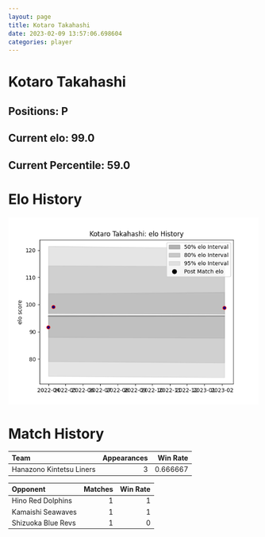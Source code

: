 ```yaml
---  
layout: page  
title: Kotaro Takahashi  
date: 2023-02-09 13:57:06.698604  
categories: player  
---
```

# Kotaro Takahashi

## Positions: P

## Current elo: 99.0

## Current Percentile: 59.0

# Elo History


![elo history](history_KotaroTakahashi.png)
# Match History


| Team                     |   Appearances |   Win Rate |
|:-------------------------|--------------:|-----------:|
| Hanazono Kintetsu Liners |             3 |   0.666667 |

| Opponent           |   Matches |   Win Rate |
|:-------------------|----------:|-----------:|
| Hino Red Dolphins  |         1 |          1 |
| Kamaishi Seawaves  |         1 |          1 |
| Shizuoka Blue Revs |         1 |          0 |